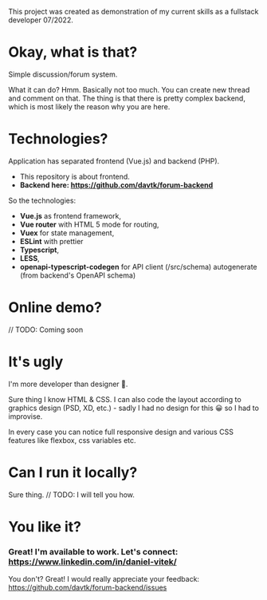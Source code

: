 This project was created as demonstration of my current skills as a fullstack developer 07/2022.

# Okay, what is that?

Simple discussion/forum system.

What it can do? Hmm. Basically not too much. You can create new thread and comment on that.
The thing is that there is pretty complex backend, which is most likely the reason why you are here.

# Technologies?

Application has separated frontend (Vue.js) and backend (PHP).

- This repository is about frontend.
- **Backend here: https://github.com/davtk/forum-backend**

So the technologies:

- **Vue.js** as frontend framework,  
- **Vue router** with HTML 5 mode for routing, 
- **Vuex** for state management,
- **ESLint** with prettier
- **Typescript**,
- **LESS**,
- **openapi-typescript-codegen** for API client (/src/schema) autogenerate (from backend's OpenAPI schema)

# Online demo?

// TODO: Coming soon

# It's ugly

I'm more developer than designer 🙂. 

Sure thing I know HTML & CSS. I can also code the layout according to
graphics design (PSD, XD, etc.) - sadly I had no design for this 😀 so I had to improvise.

In every case you can notice full responsive design and various CSS features like flexbox, css variables etc.

# Can I run it locally?

Sure thing. // TODO: I will tell you how.

# You like it?

### Great! I'm available to work. Let's connect: https://www.linkedin.com/in/daniel-vitek/

You don't? Great! I would really appreciate your feedback: https://github.com/davtk/forum-backend/issues

